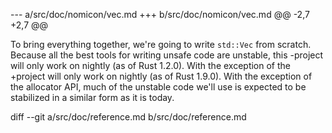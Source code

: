 --- a/src/doc/nomicon/vec.md
+++ b/src/doc/nomicon/vec.md
@@ -2,7 +2,7 @@
 
 To bring everything together, we're going to write `std::Vec` from scratch.
 Because all the best tools for writing unsafe code are unstable, this
-project will only work on nightly (as of Rust 1.2.0). With the exception of the
+project will only work on nightly (as of Rust 1.9.0). With the exception of the
 allocator API, much of the unstable code we'll use is expected to be stabilized
 in a similar form as it is today.
 
diff --git a/src/doc/reference.md b/src/doc/reference.md

